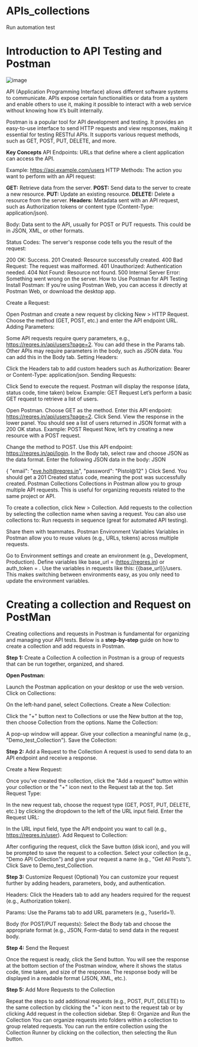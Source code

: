 # APIs_collections
Run automation test 


# Introduction to API Testing and Postman
![image](https://github.com/user-attachments/assets/d635632b-bd53-4338-abbc-4a2e6c72c90a)


API (Application Programming Interface) allows different software systems to communicate. APIs expose certain functionalities or data from a system and enable others to use it, making it possible to interact with a web service without knowing how it’s built internally.

Postman is a popular tool for API development and testing. It provides an easy-to-use interface to send HTTP requests and view responses, making it essential for testing RESTful APIs. It supports various request methods, such as GET, POST, PUT, DELETE, and more.

**Key Concepts**
API Endpoints: URLs that define where a client application can access the API.

Example: https://api.example.com/users
HTTP Methods: The action you want to perform with an API request:

**GET:** Retrieve data from the server.
**POST:** Send data to the server to create a new resource.
**PUT:** Update an existing resource.
**DELETE:** Delete a resource from the server.
**Headers:** Metadata sent with an API request, such as Authorization tokens or content type (Content-Type: application/json).

Body: Data sent to the API, usually for POST or PUT requests. This could be in JSON, XML, or other formats.

Status Codes: The server's response code tells you the result of the request:

200 OK: Success.
201 Created: Resource successfully created.
400 Bad Request: The request was malformed.
401 Unauthorized: Authentication needed.
404 Not Found: Resource not found.
500 Internal Server Error: Something went wrong on the server.
How to Use Postman for API Testing
Install Postman: If you’re using Postman Web, you can access it directly at Postman Web, or download the desktop app.

Create a Request:

Open Postman and create a new request by clicking New > HTTP Request.
Choose the method (GET, POST, etc.) and enter the API endpoint URL.
Adding Parameters:

Some API requests require query parameters, e.g., https://reqres.in/api/users?page=2. You can add these in the Params tab.
Other APIs may require parameters in the body, such as JSON data. You can add this in the Body tab.
Setting Headers:

Click the Headers tab to add custom headers such as Authorization: Bearer <token> or Content-Type: application/json.
Sending Requests:

Click Send to execute the request. Postman will display the response (data, status code, time taken) below.
Example: GET Request
Let’s perform a basic GET request to retrieve a list of users.

Open Postman.
Choose GET as the method.
Enter this API endpoint: https://reqres.in/api/users?page=2.
Click Send.
View the response in the lower panel. You should see a list of users returned in JSON format with a 200 OK status.
Example: POST Request
Now, let’s try creating a new resource with a POST request.

Change the method to POST.
Use this API endpoint: https://reqres.in/api/login.
In the Body tab, select raw and choose JSON as the data format.
Enter the following JSON data in the body:
JSON


{
    "email": "eve.holt@reqres.in",
    "password": "Pistol@12"
}
Click Send.
You should get a 201 Created status code, meaning the post was successfully created.
Postman Collections
Collections in Postman allow you to group multiple API requests. This is useful for organizing requests related to the same project or API.

To create a collection, click New > Collection.
Add requests to the collection by selecting the collection name when saving a request.
You can also use collections to:
Run requests in sequence (great for automated API testing).

Share them with teammates.
Postman Environment Variables
Variables in Postman allow you to reuse values (e.g., URLs, tokens) across multiple requests.

Go to Environment settings and create an environment (e.g., Development, Production).
Define variables like base_url = (https://reqres.in) or auth_token = <token>.
Use the variables in requests like this: {{base_url}}/users.
This makes switching between environments easy, as you only need to update the environment variables.


# Creating a collection and Request on PostMan

Creating collections and requests in Postman is fundamental for organizing and managing your API tests. Below is a **step-by-step** guide on how to create a collection and add requests in Postman.

**Step 1:** Create a Collection
A collection in Postman is a group of requests that can be run together, organized, and shared.

**Open Postman:**

Launch the Postman application on your desktop or use the web version.
Click on Collections:

On the left-hand panel, select Collections.
Create a New Collection:

Click the "+" button next to Collections or use the New button at the top, then choose Collection from the options.
Name the Collection:

A pop-up window will appear. Give your collection a meaningful name (e.g., "Demo_test_Collection").
Save the Collection:

**Step 2:** Add a Request to the Collection
A request is used to send data to an API endpoint and receive a response.

Create a New Request:

Once you’ve created the collection, click the "Add a request" button within your collection or the "+" icon next to the Request tab at the top.
Set Request Type:

In the new request tab, choose the request type (GET, POST, PUT, DELETE, etc.) by clicking the dropdown to the left of the URL input field.
Enter the Request URL:

In the URL input field, type the API endpoint you want to call (e.g., https://reqres.in/user).
Add Request to Collection:

After configuring the request, click the Save button (disk icon), and you will be prompted to save the request to a collection.
Select your collection (e.g., "Demo API Collection") and give your request a name (e.g., "Get All Posts").
Click Save to Demo_test_Collection.

**Step 3:** Customize Request (Optional)
You can customize your request further by adding headers, parameters, body, and authentication.

Headers: Click the Headers tab to add any headers required for the request (e.g., Authorization token).

Params: Use the Params tab to add URL parameters (e.g., ?userId=1).

Body (for POST/PUT requests): Select the Body tab and choose the appropriate format (e.g., JSON, Form-data) to send data in the request body.


**Step 4:** Send the Request

Once the request is ready, click the Send button.
You will see the response at the bottom section of the Postman window, where it shows the status code, time taken, and size of the response.
The response body will be displayed in a readable format (JSON, XML, etc.).


**Step 5:** Add More Requests to the Collection

Repeat the steps to add additional requests (e.g., POST, PUT, DELETE) to the same collection by clicking the "+" icon next to the request tab or by clicking Add request in the collection sidebar.
Step 6: Organize and Run the Collection
You can organize requests into folders within a collection to group related requests.
You can run the entire collection using the Collection Runner by clicking on the collection, then selecting the Run button.

